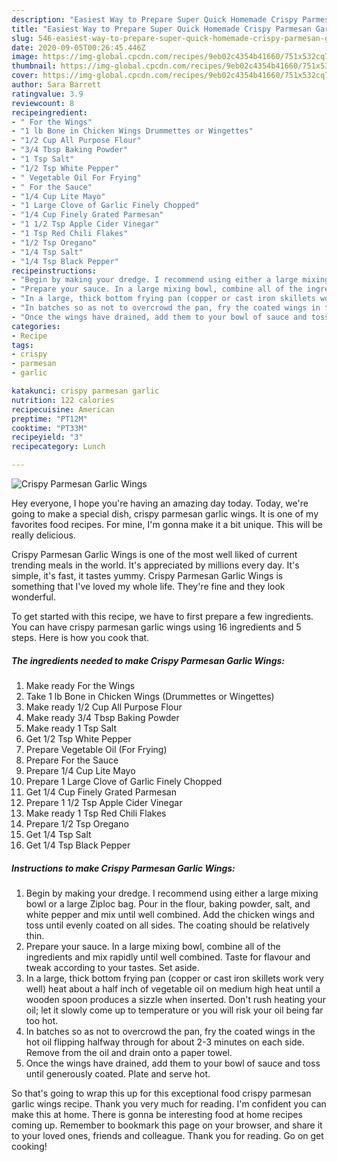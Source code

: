 ```yaml
---
description: "Easiest Way to Prepare Super Quick Homemade Crispy Parmesan Garlic Wings"
title: "Easiest Way to Prepare Super Quick Homemade Crispy Parmesan Garlic Wings"
slug: 546-easiest-way-to-prepare-super-quick-homemade-crispy-parmesan-garlic-wings
date: 2020-09-05T00:26:45.446Z
image: https://img-global.cpcdn.com/recipes/9eb02c4354b41660/751x532cq70/crispy-parmesan-garlic-wings-recipe-main-photo.jpg
thumbnail: https://img-global.cpcdn.com/recipes/9eb02c4354b41660/751x532cq70/crispy-parmesan-garlic-wings-recipe-main-photo.jpg
cover: https://img-global.cpcdn.com/recipes/9eb02c4354b41660/751x532cq70/crispy-parmesan-garlic-wings-recipe-main-photo.jpg
author: Sara Barrett
ratingvalue: 3.9
reviewcount: 8
recipeingredient:
- " For the Wings"
- "1 lb Bone in Chicken Wings Drummettes or Wingettes"
- "1/2 Cup All Purpose Flour"
- "3/4 Tbsp Baking Powder"
- "1 Tsp Salt"
- "1/2 Tsp White Pepper"
- " Vegetable Oil For Frying"
- " For the Sauce"
- "1/4 Cup Lite Mayo"
- "1 Large Clove of Garlic Finely Chopped"
- "1/4 Cup Finely Grated Parmesan"
- "1 1/2 Tsp Apple Cider Vinegar"
- "1 Tsp Red Chili Flakes"
- "1/2 Tsp Oregano"
- "1/4 Tsp Salt"
- "1/4 Tsp Black Pepper"
recipeinstructions:
- "Begin by making your dredge. I recommend using either a large mixing bowl or a large Ziploc bag. Pour in the flour, baking powder, salt, and white pepper and mix until well combined. Add the chicken wings and toss until evenly coated on all sides. The coating should be relatively thin."
- "Prepare your sauce. In a large mixing bowl, combine all of the ingredients and mix rapidly until well combined. Taste for flavour and tweak according to your tastes. Set aside."
- "In a large, thick bottom frying pan (copper or cast iron skillets work very well) heat about a half inch of vegetable oil on medium high heat until a wooden spoon produces a sizzle when inserted. Don&#39;t rush heating your oil; let it slowly come up to temperature or you will risk your oil being far too hot."
- "In batches so as not to overcrowd the pan, fry the coated wings in the hot oil flipping halfway through for about 2-3 minutes on each side. Remove from the oil and drain onto a paper towel."
- "Once the wings have drained, add them to your bowl of sauce and toss until generously coated. Plate and serve hot."
categories:
- Recipe
tags:
- crispy
- parmesan
- garlic

katakunci: crispy parmesan garlic 
nutrition: 122 calories
recipecuisine: American
preptime: "PT12M"
cooktime: "PT33M"
recipeyield: "3"
recipecategory: Lunch

---
```



![Crispy Parmesan Garlic Wings](https://img-global.cpcdn.com/recipes/9eb02c4354b41660/751x532cq70/crispy-parmesan-garlic-wings-recipe-main-photo.jpg)

Hey everyone, I hope you're having an amazing day today. Today, we're going to make a special dish, crispy parmesan garlic wings. It is one of my favorites food recipes. For mine, I'm gonna make it a bit unique. This will be really delicious.

Crispy Parmesan Garlic Wings is one of the most well liked of current trending meals in the world. It's appreciated by millions every day. It's simple, it's fast, it tastes yummy. Crispy Parmesan Garlic Wings is something that I've loved my whole life. They're fine and they look wonderful.




To get started with this recipe, we have to first prepare a few ingredients. You can have crispy parmesan garlic wings using 16 ingredients and 5 steps. Here is how you cook that.

##### The ingredients needed to make Crispy Parmesan Garlic Wings:

1. Make ready  For the Wings
1. Take 1 lb Bone in Chicken Wings (Drummettes or Wingettes)
1. Make ready 1/2 Cup All Purpose Flour
1. Make ready 3/4 Tbsp Baking Powder
1. Make ready 1 Tsp Salt
1. Get 1/2 Tsp White Pepper
1. Prepare  Vegetable Oil (For Frying)
1. Prepare  For the Sauce
1. Prepare 1/4 Cup Lite Mayo
1. Prepare 1 Large Clove of Garlic Finely Chopped
1. Get 1/4 Cup Finely Grated Parmesan
1. Prepare 1 1/2 Tsp Apple Cider Vinegar
1. Make ready 1 Tsp Red Chili Flakes
1. Prepare 1/2 Tsp Oregano
1. Get 1/4 Tsp Salt
1. Get 1/4 Tsp Black Pepper




##### Instructions to make Crispy Parmesan Garlic Wings:

1. Begin by making your dredge. I recommend using either a large mixing bowl or a large Ziploc bag. Pour in the flour, baking powder, salt, and white pepper and mix until well combined. Add the chicken wings and toss until evenly coated on all sides. The coating should be relatively thin.
1. Prepare your sauce. In a large mixing bowl, combine all of the ingredients and mix rapidly until well combined. Taste for flavour and tweak according to your tastes. Set aside.
1. In a large, thick bottom frying pan (copper or cast iron skillets work very well) heat about a half inch of vegetable oil on medium high heat until a wooden spoon produces a sizzle when inserted. Don&#39;t rush heating your oil; let it slowly come up to temperature or you will risk your oil being far too hot.
1. In batches so as not to overcrowd the pan, fry the coated wings in the hot oil flipping halfway through for about 2-3 minutes on each side. Remove from the oil and drain onto a paper towel.
1. Once the wings have drained, add them to your bowl of sauce and toss until generously coated. Plate and serve hot.




So that's going to wrap this up for this exceptional food crispy parmesan garlic wings recipe. Thank you very much for reading. I'm confident you can make this at home. There is gonna be interesting food at home recipes coming up. Remember to bookmark this page on your browser, and share it to your loved ones, friends and colleague. Thank you for reading. Go on get cooking!
